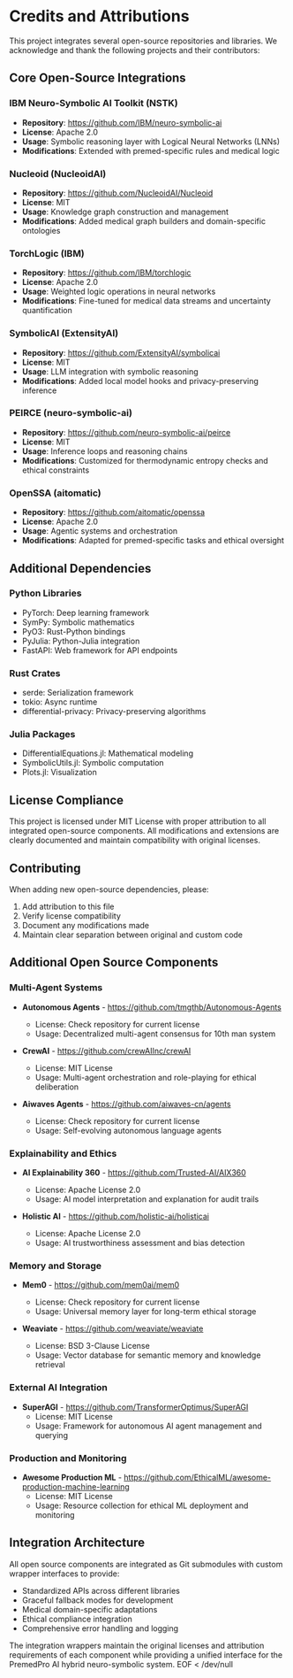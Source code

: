 # Credits and Attributions

This project integrates several open-source repositories and libraries. We acknowledge and thank the following projects and their contributors:

## Core Open-Source Integrations

### IBM Neuro-Symbolic AI Toolkit (NSTK)
- **Repository**: https://github.com/IBM/neuro-symbolic-ai
- **License**: Apache 2.0
- **Usage**: Symbolic reasoning layer with Logical Neural Networks (LNNs)
- **Modifications**: Extended with premed-specific rules and medical logic

### Nucleoid (NucleoidAI)
- **Repository**: https://github.com/NucleoidAI/Nucleoid
- **License**: MIT
- **Usage**: Knowledge graph construction and management
- **Modifications**: Added medical graph builders and domain-specific ontologies

### TorchLogic (IBM)
- **Repository**: https://github.com/IBM/torchlogic
- **License**: Apache 2.0
- **Usage**: Weighted logic operations in neural networks
- **Modifications**: Fine-tuned for medical data streams and uncertainty quantification

### SymbolicAI (ExtensityAI)
- **Repository**: https://github.com/ExtensityAI/symbolicai
- **License**: MIT
- **Usage**: LLM integration with symbolic reasoning
- **Modifications**: Added local model hooks and privacy-preserving inference

### PEIRCE (neuro-symbolic-ai)
- **Repository**: https://github.com/neuro-symbolic-ai/peirce
- **License**: MIT
- **Usage**: Inference loops and reasoning chains
- **Modifications**: Customized for thermodynamic entropy checks and ethical constraints

### OpenSSA (aitomatic)
- **Repository**: https://github.com/aitomatic/openssa
- **License**: Apache 2.0
- **Usage**: Agentic systems and orchestration
- **Modifications**: Adapted for premed-specific tasks and ethical oversight

## Additional Dependencies

### Python Libraries
- PyTorch: Deep learning framework
- SymPy: Symbolic mathematics
- PyO3: Rust-Python bindings
- PyJulia: Python-Julia integration
- FastAPI: Web framework for API endpoints

### Rust Crates
- serde: Serialization framework
- tokio: Async runtime
- differential-privacy: Privacy-preserving algorithms

### Julia Packages
- DifferentialEquations.jl: Mathematical modeling
- SymbolicUtils.jl: Symbolic computation
- Plots.jl: Visualization

## License Compliance

This project is licensed under MIT License with proper attribution to all integrated open-source components. All modifications and extensions are clearly documented and maintain compatibility with original licenses.

## Contributing

When adding new open-source dependencies, please:
1. Add attribution to this file
2. Verify license compatibility
3. Document any modifications made
4. Maintain clear separation between original and custom code 
## Additional Open Source Components

### Multi-Agent Systems
- **Autonomous Agents** - https://github.com/tmgthb/Autonomous-Agents
  - License: Check repository for current license
  - Usage: Decentralized multi-agent consensus for 10th man system

- **CrewAI** - https://github.com/crewAIInc/crewAI  
  - License: MIT License
  - Usage: Multi-agent orchestration and role-playing for ethical deliberation

- **Aiwaves Agents** - https://github.com/aiwaves-cn/agents
  - License: Check repository for current license
  - Usage: Self-evolving autonomous language agents

### Explainability and Ethics
- **AI Explainability 360** - https://github.com/Trusted-AI/AIX360
  - License: Apache License 2.0
  - Usage: AI model interpretation and explanation for audit trails

- **Holistic AI** - https://github.com/holistic-ai/holisticai
  - License: Apache License 2.0  
  - Usage: AI trustworthiness assessment and bias detection

### Memory and Storage
- **Mem0** - https://github.com/mem0ai/mem0
  - License: Check repository for current license
  - Usage: Universal memory layer for long-term ethical storage

- **Weaviate** - https://github.com/weaviate/weaviate
  - License: BSD 3-Clause License
  - Usage: Vector database for semantic memory and knowledge retrieval

### External AI Integration
- **SuperAGI** - https://github.com/TransformerOptimus/SuperAGI
  - License: MIT License
  - Usage: Framework for autonomous AI agent management and querying

### Production and Monitoring
- **Awesome Production ML** - https://github.com/EthicalML/awesome-production-machine-learning
  - License: MIT License
  - Usage: Resource collection for ethical ML deployment and monitoring

## Integration Architecture

All open source components are integrated as Git submodules with custom wrapper interfaces to provide:
- Standardized APIs across different libraries
- Graceful fallback modes for development
- Medical domain-specific adaptations
- Ethical compliance integration
- Comprehensive error handling and logging

The integration wrappers maintain the original licenses and attribution requirements of each component while providing a unified interface for the PremedPro AI hybrid neuro-symbolic system.
EOF < /dev/null